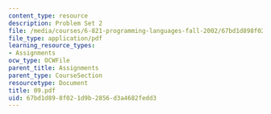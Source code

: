 ```yaml
---
content_type: resource
description: Problem Set 2
file: /media/courses/6-821-programming-languages-fall-2002/67bd1d898f021d9b2856d3a4682fedd3_09.pdf
file_type: application/pdf
learning_resource_types:
- Assignments
ocw_type: OCWFile
parent_title: Assignments
parent_type: CourseSection
resourcetype: Document
title: 09.pdf
uid: 67bd1d89-8f02-1d9b-2856-d3a4682fedd3
---
```

